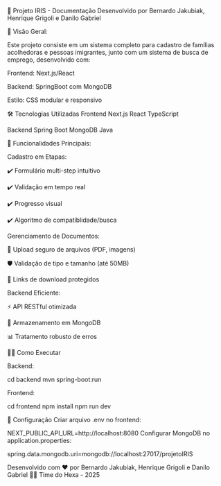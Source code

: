 📝 Projeto IRIS - Documentação
Desenvolvido por Bernardo Jakubiak, Henrique Grigoli e Danilo Gabriel

🌟 Visão Geral:

Este projeto consiste em um sistema completo para cadastro de famílias acolhedoras e pessoas imigrantes, junto com um sistema de busca de emprego, desenvolvido com:

Frontend: Next.js/React

Backend: SpringBoot com MongoDB

Estilo: CSS modular e responsivo

🛠️ Tecnologias Utilizadas
Frontend
Next.js
React
TypeScript

Backend
Spring Boot
MongoDB
Java

🚀 Funcionalidades Principais:

Cadastro em Etapas:

✔️ Formulário multi-step intuitivo

✔️ Validação em tempo real

✔️ Progresso visual

✔️ Algoritmo de compatiblidade/busca


Gerenciamento de Documentos:

📁 Upload seguro de arquivos (PDF, imagens)

🛡️ Validação de tipo e tamanho (até 50MB)

🔗 Links de download protegidos

Backend Eficiente:

⚡ API RESTful otimizada

🧊 Armazenamento em MongoDB

📊 Tratamento robusto de erros


🧑‍💻 Como Executar

Backend:

cd backend
mvn spring-boot:run

Frontend:

cd frontend
npm install
npm run dev

🔧 Configuração
Criar arquivo .env no frontend:

NEXT_PUBLIC_API_URL=http://localhost:8080
Configurar MongoDB no application.properties:

spring.data.mongodb.uri=mongodb://localhost:27017/projetoIRIS

Desenvolvido com ❤️ por Bernardo Jakubiak, Henrique Grigoli e Danilo Gabriel
👨‍💻 Time do Hexa - 2025
